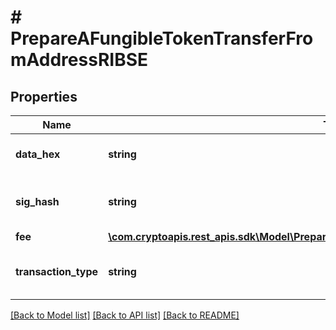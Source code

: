 # # PrepareAFungibleTokenTransferFromAddressRIBSE

## Properties

Name | Type | Description | Notes
------------ | ------------- | ------------- | -------------
**data_hex** | **string** | Representation of the data in hex value | [optional]
**sig_hash** | **string** | Representation of the hash that should be signed |
**fee** | [**\com.cryptoapis.rest_apis.sdk\Model\PrepareAFungibleTokenTransferFromAddressRIBSEFee**](PrepareAFungibleTokenTransferFromAddressRIBSEFee.md) |  |
**transaction_type** | **string** | Representation of the transaction type |

[[Back to Model list]](../../README.md#models) [[Back to API list]](../../README.md#endpoints) [[Back to README]](../../README.md)
